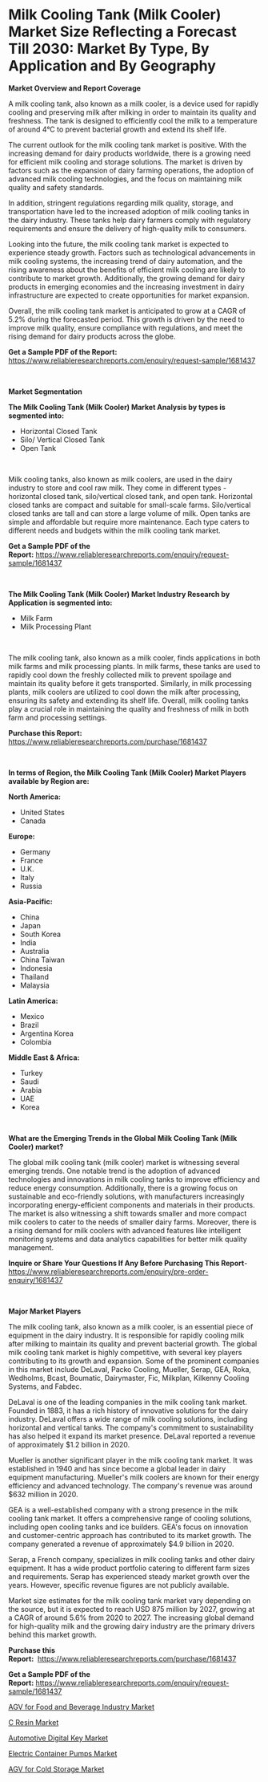 <p><h1>Milk Cooling Tank (Milk Cooler) Market Size Reflecting a Forecast Till 2030: Market By Type, By Application and By Geography</h1></p><p><strong>Market Overview and Report Coverage</strong></p>
<p><p>A milk cooling tank, also known as a milk cooler, is a device used for rapidly cooling and preserving milk after milking in order to maintain its quality and freshness. The tank is designed to efficiently cool the milk to a temperature of around 4°C to prevent bacterial growth and extend its shelf life.</p><p>The current outlook for the milk cooling tank market is positive. With the increasing demand for dairy products worldwide, there is a growing need for efficient milk cooling and storage solutions. The market is driven by factors such as the expansion of dairy farming operations, the adoption of advanced milk cooling technologies, and the focus on maintaining milk quality and safety standards.</p><p>In addition, stringent regulations regarding milk quality, storage, and transportation have led to the increased adoption of milk cooling tanks in the dairy industry. These tanks help dairy farmers comply with regulatory requirements and ensure the delivery of high-quality milk to consumers.</p><p>Looking into the future, the milk cooling tank market is expected to experience steady growth. Factors such as technological advancements in milk cooling systems, the increasing trend of dairy automation, and the rising awareness about the benefits of efficient milk cooling are likely to contribute to market growth. Additionally, the growing demand for dairy products in emerging economies and the increasing investment in dairy infrastructure are expected to create opportunities for market expansion.</p><p>Overall, the milk cooling tank market is anticipated to grow at a CAGR of 5.2% during the forecasted period. This growth is driven by the need to improve milk quality, ensure compliance with regulations, and meet the rising demand for dairy products across the globe.</p></p>
<p><strong>Get a Sample PDF of the Report:</strong> <a href="https://www.reliableresearchreports.com/enquiry/request-sample/1681437">https://www.reliableresearchreports.com/enquiry/request-sample/1681437</a></p>
<p>&nbsp;</p>
<p><strong>Market Segmentation</strong></p>
<p><strong>The Milk Cooling Tank (Milk Cooler) Market Analysis by types is segmented into:</strong></p>
<p><ul><li>Horizontal Closed Tank</li><li>Silo/ Vertical Closed Tank</li><li>Open Tank</li></ul></p>
<p>&nbsp;</p>
<p><p>Milk cooling tanks, also known as milk coolers, are used in the dairy industry to store and cool raw milk. They come in different types - horizontal closed tank, silo/vertical closed tank, and open tank. Horizontal closed tanks are compact and suitable for small-scale farms. Silo/vertical closed tanks are tall and can store a large volume of milk. Open tanks are simple and affordable but require more maintenance. Each type caters to different needs and budgets within the milk cooling tank market.</p></p>
<p><strong>Get a Sample PDF of the Report:</strong>&nbsp;<a href="https://www.reliableresearchreports.com/enquiry/request-sample/1681437">https://www.reliableresearchreports.com/enquiry/request-sample/1681437</a></p>
<p>&nbsp;</p>
<p><strong>The Milk Cooling Tank (Milk Cooler) Market Industry Research by Application is segmented into:</strong></p>
<p><ul><li>Milk Farm</li><li>Milk Processing Plant</li></ul></p>
<p>&nbsp;</p>
<p><p>The milk cooling tank, also known as a milk cooler, finds applications in both milk farms and milk processing plants. In milk farms, these tanks are used to rapidly cool down the freshly collected milk to prevent spoilage and maintain its quality before it gets transported. Similarly, in milk processing plants, milk coolers are utilized to cool down the milk after processing, ensuring its safety and extending its shelf life. Overall, milk cooling tanks play a crucial role in maintaining the quality and freshness of milk in both farm and processing settings.</p></p>
<p><strong>Purchase this Report:</strong>&nbsp; <a href="https://www.reliableresearchreports.com/purchase/1681437">https://www.reliableresearchreports.com/purchase/1681437</a></p>
<p>&nbsp;</p>
<p><strong>In terms of Region, the Milk Cooling Tank (Milk Cooler) Market Players available by Region are:</strong></p>
<p>
    <p> <strong> North America: </strong>
        <ul>
            <li>United States</li>
            <li>Canada</li>
        </ul>
        </p> 
    <p> <strong> Europe: </strong>
        <ul>
            <li>Germany</li>
            <li>France</li>
            <li>U.K.</li>
            <li>Italy</li>
            <li>Russia</li>
        </ul>
        </p> 
    <p> <strong> Asia-Pacific: </strong>
        <ul>
            <li>China</li>
            <li>Japan</li>
            <li>South Korea</li>
            <li>India</li>
            <li>Australia</li>
            <li>China Taiwan</li>
            <li>Indonesia</li>
            <li>Thailand</li>
            <li>Malaysia</li>
        </ul>
        </p> 
    <p> <strong> Latin America: </strong>
        <ul>
            <li>Mexico</li>
            <li>Brazil</li>
            <li>Argentina Korea</li>
            <li>Colombia</li>
        </ul>
        </p> 
    <p> <strong> Middle East & Africa: </strong>
        <ul>
            <li>Turkey</li>
            <li>Saudi</li>
            <li>Arabia</li>
            <li>UAE</li>
            <li>Korea</li>
        </ul>
    </p>
    </p>
<p>&nbsp;</p>
<p><strong>What are the Emerging Trends in the Global Milk Cooling Tank (Milk Cooler) market?</strong></p>
<p><p>The global milk cooling tank (milk cooler) market is witnessing several emerging trends. One notable trend is the adoption of advanced technologies and innovations in milk cooling tanks to improve efficiency and reduce energy consumption. Additionally, there is a growing focus on sustainable and eco-friendly solutions, with manufacturers increasingly incorporating energy-efficient components and materials in their products. The market is also witnessing a shift towards smaller and more compact milk coolers to cater to the needs of smaller dairy farms. Moreover, there is a rising demand for milk coolers with advanced features like intelligent monitoring systems and data analytics capabilities for better milk quality management.</p></p>
<p><strong>Inquire or Share Your Questions If Any Before Purchasing This Report</strong>- <a href="https://www.reliableresearchreports.com/enquiry/pre-order-enquiry/1681437">https://www.reliableresearchreports.com/enquiry/pre-order-enquiry/1681437</a></p>
<p>&nbsp;</p>
<p><strong>Major Market Players</strong></p>
<p><p>The milk cooling tank, also known as a milk cooler, is an essential piece of equipment in the dairy industry. It is responsible for rapidly cooling milk after milking to maintain its quality and prevent bacterial growth. The global milk cooling tank market is highly competitive, with several key players contributing to its growth and expansion. Some of the prominent companies in this market include DeLaval, Packo Cooling, Mueller, Serap, GEA, Roka, Wedholms, Bcast, Boumatic, Dairymaster, Fic, Milkplan, Kilkenny Cooling Systems, and Fabdec.</p><p>DeLaval is one of the leading companies in the milk cooling tank market. Founded in 1883, it has a rich history of innovative solutions for the dairy industry. DeLaval offers a wide range of milk cooling solutions, including horizontal and vertical tanks. The company's commitment to sustainability has also helped it expand its market presence. DeLaval reported a revenue of approximately $1.2 billion in 2020.</p><p>Mueller is another significant player in the milk cooling tank market. It was established in 1940 and has since become a global leader in dairy equipment manufacturing. Mueller's milk coolers are known for their energy efficiency and advanced technology. The company's revenue was around $632 million in 2020.</p><p>GEA is a well-established company with a strong presence in the milk cooling tank market. It offers a comprehensive range of cooling solutions, including open cooling tanks and ice builders. GEA's focus on innovation and customer-centric approach has contributed to its market growth. The company generated a revenue of approximately $4.9 billion in 2020.</p><p>Serap, a French company, specializes in milk cooling tanks and other dairy equipment. It has a wide product portfolio catering to different farm sizes and requirements. Serap has experienced steady market growth over the years. However, specific revenue figures are not publicly available.</p><p>Market size estimates for the milk cooling tank market vary depending on the source, but it is expected to reach USD 875 million by 2027, growing at a CAGR of around 5.6% from 2020 to 2027. The increasing global demand for high-quality milk and the growing dairy industry are the primary drivers behind this market growth.</p></p>
<p><strong>Purchase this Report:</strong>&nbsp;&nbsp;<a href="https://www.reliableresearchreports.com/purchase/1681437">https://www.reliableresearchreports.com/purchase/1681437</a></p>
<p></p>
<p><strong>Get a Sample PDF of the Report:</strong>&nbsp;<a href="https://www.reliableresearchreports.com/enquiry/request-sample/1681437">https://www.reliableresearchreports.com/enquiry/request-sample/1681437</a></p>
<p><p><a href="https://www.linkedin.com/pulse/agv-food-beverage-industry-market-size-2023-2030-global-urqfc/">AGV for Food and Beverage Industry Market</a></p><p><a href="https://medium.com/@ashlybednar2023/c-resin-market-size-growth-forecast-2023-2030-be9144283d57">C Resin Market</a></p><p><a href="https://medium.com/@zoeyleannon2023/automotive-digital-key-market-size-growth-forecast-2023-2030-f6dadd363ad2">Automotive Digital Key Market</a></p><p><a href="https://www.linkedin.com/pulse/electric-container-pumps-market-size-2023-2030-global-industrial-n1rhe/">Electric Container Pumps Market</a></p><p><a href="https://www.linkedin.com/pulse/agv-cold-storage-market-size-2023-2030-global-industrial-wvmwc/">AGV for Cold Storage Market</a></p></p>